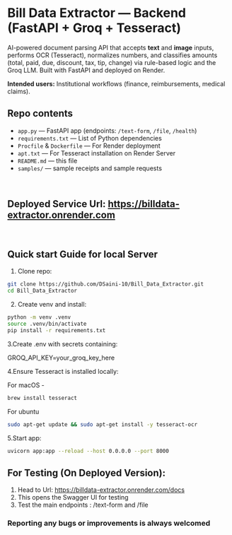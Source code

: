 # Bill Data Extractor — Backend (FastAPI + Groq + Tesseract)

AI-powered document parsing API that accepts **text** and **image** inputs, performs OCR (Tesseract), normalizes numbers, and classifies amounts (total, paid, due, discount, tax, tip, change) via rule-based logic and the Groq LLM. 
Built with FastAPI and deployed on Render.

**Intended users:** Institutional workflows (finance, reimbursements, medical claims).

## Repo contents
- `app.py` — FastAPI app (endpoints: `/text-form`, `/file`, `/health`)
- `requirements.txt` — List of Python dependencies
- `Procfile` & `Dockerfile` — For Render deployment
- `apt.txt` — For Tesseract installation on Render Server
- `README.md` — this file
- `samples/` — sample receipts and sample requests 

<br>

##
## Deployed Service Url: https://billdata-extractor.onrender.com

<br>

## Quick start Guide for local Server
1. Clone repo:
```bash
git clone https://github.com/DSaini-10/Bill_Data_Extractor.git
cd Bill_Data_Extractor
```
2. Create venv and install:
```bash
python -m venv .venv
source .venv/bin/activate
pip install -r requirements.txt
```
3.Create .env with secrets containing:

GROQ_API_KEY=your_groq_key_here

4.Ensure Tesseract is installed locally:

For macOS - 
```bash
brew install tesseract
```

For ubuntu
```bash
sudo apt-get update && sudo apt-get install -y tesseract-ocr
```
5.Start app:
```bash
uvicorn app:app --reload --host 0.0.0.0 --port 8000
```

## For Testing (On Deployed Version):
1. Head to Url: https://billdata-extractor.onrender.com/docs
2. This opens the Swagger UI for testing 
3. Test the main endpoints : /text-form and /file


### Reporting any bugs or improvements is always welcomed
